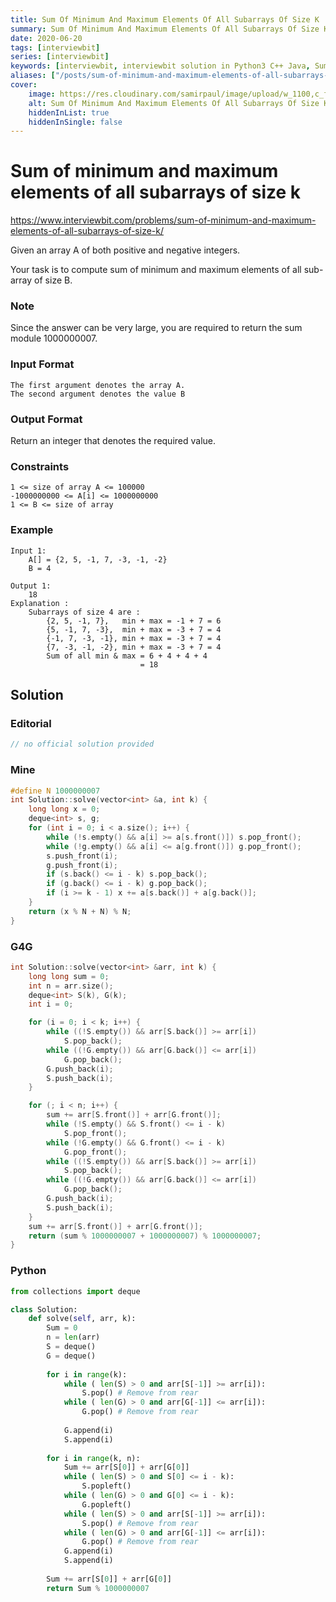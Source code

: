 ```yaml
---
title: Sum Of Minimum And Maximum Elements Of All Subarrays Of Size K
summary: Sum Of Minimum And Maximum Elements Of All Subarrays Of Size K - Interviewbit Solution Explained
date: 2020-06-20
tags: [interviewbit]
series: [interviewbit]
keywords: [interviewbit, interviewbit solution in Python3 C++ Java, Sum Of Minimum And Maximum Elements Of All Subarrays Of Size K solution]
aliases: ["/posts/sum-of-minimum-and-maximum-elements-of-all-subarrays-of-size-k", "/blog/posts/sum-of-minimum-and-maximum-elements-of-all-subarrays-of-size-k", "/sum-of-minimum-and-maximum-elements-of-all-subarrays-of-size-k"]
cover:
    image: https://res.cloudinary.com/samirpaul/image/upload/w_1100,c_fit,co_rgb:FFFFFF,l_text:Arial_70_bold:Sum Of Minimum And Maximum Elements Of All Subarrays Of Size K - Solution Explained/problem-solving.webp
    alt: Sum Of Minimum And Maximum Elements Of All Subarrays Of Size K
    hiddenInList: true
    hiddenInSingle: false
---
```


# Sum of minimum and maximum elements of all subarrays of size k

https://www.interviewbit.com/problems/sum-of-minimum-and-maximum-elements-of-all-subarrays-of-size-k/

Given an array A of both positive and negative integers.

Your task is to compute sum of minimum and maximum elements of all sub-array of size B.

### Note

Since the answer can be very large, you are required to return the sum module 1000000007.

### Input Format

```
The first argument denotes the array A.
The second argument denotes the value B
```

### Output Format

Return an integer that denotes the required value.


### Constraints

```
1 <= size of array A <= 100000
-1000000000 <= A[i] <= 1000000000
1 <= B <= size of array
```

###  Example
```
Input 1:
    A[] = {2, 5, -1, 7, -3, -1, -2}
    B = 4
    
Output 1:
    18
Explanation : 
    Subarrays of size 4 are : 
        {2, 5, -1, 7},   min + max = -1 + 7 = 6
        {5, -1, 7, -3},  min + max = -3 + 7 = 4      
        {-1, 7, -3, -1}, min + max = -3 + 7 = 4
        {7, -3, -1, -2}, min + max = -3 + 7 = 4   
        Sum of all min & max = 6 + 4 + 4 + 4 
                             = 18 
```
## Solution

### Editorial
```cpp
// no official solution provided
```

### Mine
```cpp
#define N 1000000007
int Solution::solve(vector<int> &a, int k) {
    long long x = 0;    
    deque<int> s, g;
    for (int i = 0; i < a.size(); i++) {
        while (!s.empty() && a[i] >= a[s.front()]) s.pop_front();
        while (!g.empty() && a[i] <= a[g.front()]) g.pop_front();
        s.push_front(i);
        g.push_front(i);
        if (s.back() <= i - k) s.pop_back();
        if (g.back() <= i - k) g.pop_back();
        if (i >= k - 1) x += a[s.back()] + a[g.back()];
    }
    return (x % N + N) % N;
}
```
### G4G
```cpp
int Solution::solve(vector<int> &arr, int k) {
    long long sum = 0;
    int n = arr.size();
    deque<int> S(k), G(k);
    int i = 0;

    for (i = 0; i < k; i++) {
        while ((!S.empty()) && arr[S.back()] >= arr[i])
            S.pop_back();
        while ((!G.empty()) && arr[G.back()] <= arr[i])
            G.pop_back();
        G.push_back(i);
        S.push_back(i);
    }

    for (; i < n; i++) {
        sum += arr[S.front()] + arr[G.front()];
        while (!S.empty() && S.front() <= i - k)
            S.pop_front();
        while (!G.empty() && G.front() <= i - k)
            G.pop_front();
        while ((!S.empty()) && arr[S.back()] >= arr[i])
            S.pop_back();
        while ((!G.empty()) && arr[G.back()] <= arr[i])
            G.pop_back();
        G.push_back(i);
        S.push_back(i);
    }
    sum += arr[S.front()] + arr[G.front()];
    return (sum % 1000000007 + 1000000007) % 1000000007;
}

```
### Python
```python
from collections import deque 

class Solution:
    def solve(self, arr, k):
        Sum = 0
        n = len(arr)
        S = deque()
        G = deque()
    
        for i in range(k):
            while ( len(S) > 0 and arr[S[-1]] >= arr[i]): 
                S.pop() # Remove from rear 
            while ( len(G) > 0 and arr[G[-1]] <= arr[i]): 
                G.pop() # Remove from rear 
    
            G.append(i)
            S.append(i)
    
        for i in range(k, n):
            Sum += arr[S[0]] + arr[G[0]] 
            while ( len(S) > 0 and S[0] <= i - k): 
                S.popleft() 
            while ( len(G) > 0 and G[0] <= i - k): 
                G.popleft() 
            while ( len(S) > 0 and arr[S[-1]] >= arr[i]): 
                S.pop() # Remove from rear 
            while ( len(G) > 0 and arr[G[-1]] <= arr[i]): 
                G.pop() # Remove from rear 
            G.append(i) 
            S.append(i)
            
        Sum += arr[S[0]] + arr[G[0]]
        return Sum % 1000000007
```
